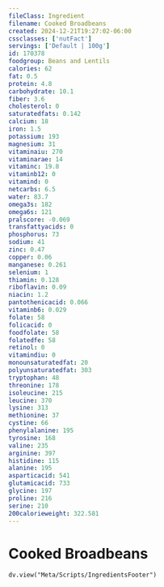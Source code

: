 ```yaml
---
fileClass: Ingredient
filename: Cooked Broadbeans
created: 2024-12-21T19:27:02-06:00
cssclasses: ['nutFact']
servings: ['Default | 100g']
id: 170378
foodgroup: Beans and Lentils
calories: 62
fat: 0.5
protein: 4.8
carbohydrate: 10.1
fiber: 3.6
cholesterol: 0
saturatedfats: 0.142
calcium: 18
iron: 1.5
potassium: 193
magnesium: 31
vitaminaiu: 270
vitaminarae: 14
vitaminc: 19.8
vitaminb12: 0
vitamind: 0
netcarbs: 6.5
water: 83.7
omega3s: 182
omega6s: 121
pralscore: -0.069
transfattyacids: 0
phosphorus: 73
sodium: 41
zinc: 0.47
copper: 0.06
manganese: 0.261
selenium: 1
thiamin: 0.128
riboflavin: 0.09
niacin: 1.2
pantothenicacid: 0.066
vitaminb6: 0.029
folate: 58
folicacid: 0
foodfolate: 58
folatedfe: 58
retinol: 0
vitamindiu: 0
monounsaturatedfat: 20
polyunsaturatedfat: 303
tryptophan: 48
threonine: 178
isoleucine: 215
leucine: 370
lysine: 313
methionine: 37
cystine: 66
phenylalanine: 195
tyrosine: 168
valine: 235
arginine: 397
histidine: 115
alanine: 195
asparticacid: 541
glutamicacid: 733
glycine: 197
proline: 216
serine: 210
200calorieweight: 322.581
---
```


# Cooked Broadbeans

```dataviewjs
dv.view("Meta/Scripts/IngredientsFooter")
```